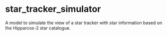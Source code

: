 # star_tracker_simulator
A model to simulate the view of a star tracker with star information based on the Hipparcos-2 star catalogue.
